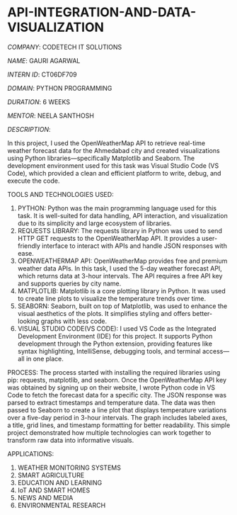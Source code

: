 # API-INTEGRATION-AND-DATA-VISUALIZATION

*COMPANY*: CODETECH IT SOLUTIONS

*NAME*: GAURI AGARWAL

*INTERN ID*: CT06DF709

*DOMAIN*: PYTHON PROGRAMMING

*DURATION*: 6 WEEKS

*MENTOR*: NEELA SANTHOSH
                                          
*DESCRIPTION*:

In this project, I used the OpenWeatherMap API to retrieve real-time weather forecast data for the Ahmedabad city and created visualizations using Python libraries—specifically Matplotlib and Seaborn. The development environment used for this task was Visual Studio Code (VS Code), which provided a clean and efficient platform to write, debug, and execute the code.

TOOLS AND TECHNOLOGIES USED: 
1. PYTHON: Python was the main programming language used for this task. It is well-suited for data handling, API interaction, and visualization due to its simplicity and large ecosystem of libraries.
2. REQUESTS LIBRARY: The requests library in Python was used to send HTTP GET requests to the OpenWeatherMap API. It provides a user-friendly interface to interact with APIs and handle JSON responses with ease.
3. OPENWEATHERMAP API: OpenWeatherMap provides free and premium weather data APIs. In this task, I used the 5-day weather forecast API, which returns data at 3-hour intervals. The API requires a free API key and supports queries by city name.
4. MATPLOTLIB: Matplotlib is a core plotting library in Python. It was used to create line plots to visualize the temperature trends over time.
5. SEABORN: Seaborn, built on top of Matplotlib, was used to enhance the visual aesthetics of the plots. It simplifies styling and offers better-looking graphs with less code.
6. VISUAL STUDIO CODE(VS CODE): I used VS Code as the Integrated Development Environment (IDE) for this project. It supports Python development through the Python extension, providing features like syntax highlighting, IntelliSense, debugging tools, and terminal access—all in one place.

PROCESS:
The process started with installing the required libraries using pip: requests, matplotlib, and seaborn. Once the OpenWeatherMap API key was obtained by signing up on their website, I wrote Python code in VS Code to fetch the forecast data for a specific city. The JSON response was parsed to extract timestamps and temperature data. The data was then passed to Seaborn to create a line plot that displays temperature variations over a five-day period in 3-hour intervals.
The graph includes labeled axes, a title, grid lines, and timestamp formatting for better readability. This simple project demonstrated how multiple technologies can work together to transform raw data into informative visuals.

APPLICATIONS:
1. WEATHER MONITORING SYSTEMS
2. SMART AGRICULTURE
3. EDUCATION AND LEARNING
4. IoT AND SMART HOMES
5. NEWS AND MEDIA
6. ENVIRONMENTAL RESEARCH
   
